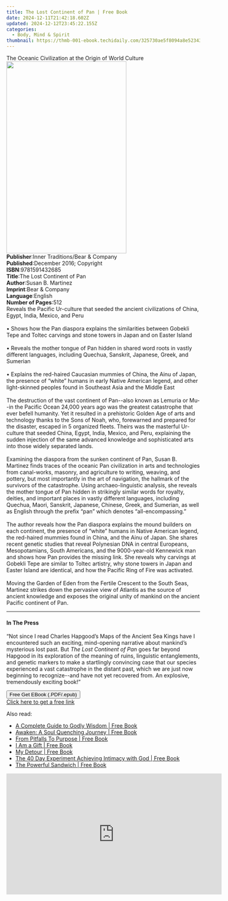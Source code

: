 ```yaml
---
title: The Lost Continent of Pan | Free Book
date: 2024-12-11T21:42:18.602Z
updated: 2024-12-12T23:45:22.155Z
categories:
  - Body, Mind & Spirit
thumbnail: https://thmb-001-ebook.techidaily.com/325730ae5f8094a8e52343e3e8ed2a8199f78da812537e9f742e8c29532f1f30.jpg
---
```

<main id="book-container">
  <div class="flex flex-col">
    <div class="book-brief flex-1 py-6 px-4 sm:p-6 md:py-10 md:px-8">
      <!-- brief-->
      <div class="book-brief-main">
        The Oceanic Civilization at the Origin of World Culture
      </div>
    </div>
    <div
      class="book-meta-info flex-1 grid gap-4 col-start-1 col-end-3 row-start-1 sm:mb-6 sm:grid-cols-4 lg:gap-6 lg:col-start-2 lg:row-end-6 lg:row-span-6 lg:mb-0"
    >
      <div
        class="book-meta-info-left place-content-center mt-4 p-4 text-sm leading-6 col-start-2 col-span-2 dark:text-slate-400"
      >
        <img
          class="w-full h-500 object-cover rounded-lg sm:h-255 sm:col-span-2 lg:col-span-full"
          src="https://img-001-ebook.techidaily.com/c3646644405a497a5fd9a4ae7adbd3bfd4cfa514f6a535d8641ea262c877e80e.jpg"
          alt=""
          width="312"
          height="500"
        />
      </div>
      <div
        class="book-meta-info-right mt-2 col-start-1 row-start-2 col-span-3 self-center"
      >
        <!-- meta data  -->
        <div class="flex flex-col px-4 md:px-8">
          <div class="flex-1">
            <strong>Publisher</strong>:<span class="px-2"
              >Inner Traditions/Bear &amp; Company</span
            >
          </div>
          <div class="flex-1">
            <strong>Published</strong>:<span class="px-2"
              >December 2016; Copyright</span
            >
          </div>
          <div class="flex-1">
            <strong>ISBN</strong>:<span class="px-2">9781591432685</span>
          </div>
          <div class="flex-1">
            <strong>Title</strong>:<span class="px-2"
              >The Lost Continent of Pan</span
            >
          </div>
          <div class="flex-1">
            <strong>Author</strong>:<span class="px-2">Susan B. Martinez</span>
          </div>
          <div class="flex-1">
            <strong>Imprint</strong>:<span class="px-2"
              >Bear &amp; Company</span
            >
          </div>
          <div class="flex-1">
            <strong>Language</strong>:<span class="px-2">English</span>
          </div>
          <div class="flex-1">
            <strong>Number of Pages</strong>:<span class="px-2">512</span>
          </div>
        </div>
      </div>
    </div>
    <div class="book-description flex-1 py-6 px-4 sm:p-6 md:py-10 md:px-8">
      <div class="book-description-main">
        <div accordion-content="" id="description">
          Reveals the Pacific Ur-culture that seeded the ancient civilizations
          of China, Egypt, India, Mexico, and Peru<br /><br />• Shows how the
          Pan diaspora explains the similarities between Gobekli Tepe and Toltec
          carvings and stone towers in Japan and on Easter Island<br /><br />•
          Reveals the mother tongue of Pan hidden in shared word roots in vastly
          different languages, including Quechua, Sanskrit, Japanese, Greek, and
          Sumerian<br /><br />• Explains the red-haired Caucasian mummies of
          China, the Ainu of Japan, the presence of “white” humans in early
          Native American legend, and other light-skinned peoples found in
          Southeast Asia and the Middle East<br /><br />The destruction of the
          vast continent of Pan--also known as Lemuria or Mu--in the Pacific
          Ocean 24,000 years ago was the greatest catastrophe that ever befell
          humanity. Yet it resulted in a prehistoric Golden Age of arts and
          technology thanks to the Sons of Noah, who, forewarned and prepared
          for the disaster, escaped in 5 organized fleets. Theirs was the
          masterful Ur-culture that seeded China, Egypt, India, Mexico, and
          Peru, explaining the sudden injection of the same advanced knowledge
          and sophisticated arts into those widely separated lands.
          <br /><br />Examining the diaspora from the sunken continent of Pan,
          Susan B. Martinez finds traces of the oceanic Pan civilization in arts
          and technologies from canal-works, masonry, and agriculture to
          writing, weaving, and pottery, but most importantly in the art of
          navigation, the hallmark of the survivors of the catastrophe. Using
          archaeo-linguistic analysis, she reveals the mother tongue of Pan
          hidden in strikingly similar words for royalty, deities, and important
          places in vastly different languages, including Quechua, Maori,
          Sanskrit, Japanese, Chinese, Greek, and Sumerian, as well as English
          through the prefix “pan” which denotes “all-encompassing.”
          <br /><br />The author reveals how the Pan diaspora explains the mound
          builders on each continent, the presence of “white” humans in Native
          American legend, the red-haired mummies found in China, and the Ainu
          of Japan. She shares recent genetic studies that reveal Polynesian DNA
          in central Europeans, Mesopotamians, South Americans, and the
          9000-year-old Kennewick man and shows how Pan provides the missing
          link. She reveals why carvings at Gobekli Tepe are similar to Toltec
          artistry, why stone towers in Japan and Easter Island are identical,
          and how the Pacific Ring of Fire was activated. <br /><br />Moving the
          Garden of Eden from the Fertile Crescent to the South Seas, Martinez
          strikes down the pervasive view of Atlantis as the source of ancient
          knowledge and exposes the original unity of mankind on the ancient
          Pacific continent of Pan.
        </div>
        <div class="accordion-fader"></div>
      </div>
    </div>
    <div class="book-excerpts flex-1 py-6 px-4 sm:p-6 md:py-10 md:px-8">
      <!-- excerpts-->
      <div class="book-excerpts-main">
        <hr />
        <h4 class="placeholder placeholder-heading">
          <span>In The Press</span>
        </h4>
        <p>
          “Not since I read Charles Hapgood’s Maps of the Ancient Sea Kings have
          I encountered such an exciting, mind-opening narrative about mankind’s
          mysterious lost past. But <i>The Lost Continent of Pan </i>goes far
          beyond Hapgood in its exploration of the meaning of ruins, linguistic
          entanglements, and genetic markers to make a startlingly convincing
          case that our species experienced a vast catastrophe in the distant
          past, which we are just now beginning to recognize--and have not yet
          recovered from. An explosive, tremendously exciting book!”
        </p>
      </div>
    </div>
    <div
      class="book-about-author flex-1 py-6 px-4 sm:p-6 md:py-10 md:px-8"
    ></div>
    <div class="book-free-get flex-1 py-6 px-4 sm:p-6 md:py-10 md:px-8">
      <button
        id="btn-free-get"
        class="bg-blue-500 hover:bg-blue-700 text-white font-bold py-2 px-4 rounded"
      >
        Free Get EBook (.PDF/.epub)
      </button>
      <div id="countdown-display" class="px-2 text-lg mt-2"></div>
      <a
        id="free-link"
        class="hidden bg-blue-500 hover:bg-blue-700 text-white font-bold py-2 px-4 rounded"
        href="https://www.ebooks.com/en-us/book/95782452/the-lost-continent-of-pan/susan-b-martinez/"
        target="_blank"
        >Click here to get a free link</a
      >
    </div>
    <script>
      let countdownTime = 0;
      let countdownInterval = null;
      document
        .getElementById('btn-free-get')
        .addEventListener('click', startCountdown);
      function startCountdown() {
        countdownTime = new Date().getTime() + 60000 * 3;
        countdownInterval = setInterval(updateCountdown, 1000);
        document.getElementById('btn-free-get').disabled = true;
        document
          .getElementById('btn-free-get')
          .classList.add('bg-gray-500', 'cursor-not-allowed');
      }
      function updateCountdown() {
        let currentTime = new Date().getTime();
        let timeLeft = countdownTime - currentTime;
        let secondsLeft = Math.floor(timeLeft / 1000);
        document.getElementById('countdown-display').innerHTML =
          `Remaining time: ${secondsLeft} seconds.`;
        if (secondsLeft <= 0) {
          clearInterval(countdownInterval);
          document.getElementById('btn-free-get').classList.add('hidden');
          document.getElementById('free-link').classList.remove('hidden');
          document.getElementById('countdown-display').innerHTML = '';
        }
      }
    </script>
  </div>
</main>

<ins class="adsbygoogle"
      style="display:block"
      data-ad-client="ca-pub-7571918770474297"
      data-ad-slot="8358498916"
      data-ad-format="auto"
      data-full-width-responsive="true"></ins>
    

<span class="atpl-alsoreadstyle">Also read:</span>
<div><ul>
<li><a href="https://novels-ebooks.techidaily.com/210294429-9781644585757-a-complete-guide-to-godly-wisdom/"><u>A Complete Guide to Godly Wisdom | Free Book</u></a></li>
<li><a href="https://novels-ebooks.techidaily.com/210294367-9781644167991-awaken-a-soul-quenching-journey/"><u>Awaken: A Soul Quenching Journey | Free Book</u></a></li>
<li><a href="https://novels-ebooks.techidaily.com/210294834-9781644588079-from-pitfalls-to-purpose/"><u>From Pitfalls To Purpose | Free Book</u></a></li>
<li><a href="https://novels-ebooks.techidaily.com/210294767-9781640286139-i-am-a-gift/"><u>I Am a Gift | Free Book</u></a></li>
<li><a href="https://novels-ebooks.techidaily.com/210294583-9781098056445-my-detour/"><u>My Detour | Free Book</u></a></li>
<li><a href="https://novels-ebooks.techidaily.com/210294469-9781644165614-the-40-day-experiment-achieving-intimacy-with-god/"><u>The 40 Day Experiment Achieving Intimacy with God | Free Book</u></a></li>
<li><a href="https://novels-ebooks.techidaily.com/210294574-9781643496627-the-powerful-sandwich/"><u>The Powerful Sandwich | Free Book</u></a></li>
</ul></div>

<!-- affiliate ads begin -->
<iframe width="560" height="315" src="https://www.youtube.com/embed/_O8m9KphYzs?si=jITthzeyX_Kmt9X2" title="YouTube video player" frameborder="0" allow="accelerometer; autoplay; clipboard-write; encrypted-media; gyroscope; picture-in-picture; web-share" referrerpolicy="strict-origin-when-cross-origin" allowfullscreen></iframe>
<!-- affiliate ads end -->

